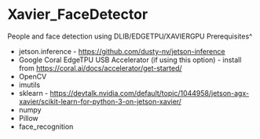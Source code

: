 # Xavier_FaceDetector
People and face detection using DLIB/EDGETPU/XAVIERGPU
Prerequisites^
- jetson.inference - https://github.com/dusty-nv/jetson-inference
- Google Coral EdgeTPU USB Accelerator (if using this option) - install from https://coral.ai/docs/accelerator/get-started/
- OpenCV
- imutils
- sklearn - https://devtalk.nvidia.com/default/topic/1044958/jetson-agx-xavier/scikit-learn-for-python-3-on-jetson-xavier/
- numpy
- Pillow
- face_recognition
